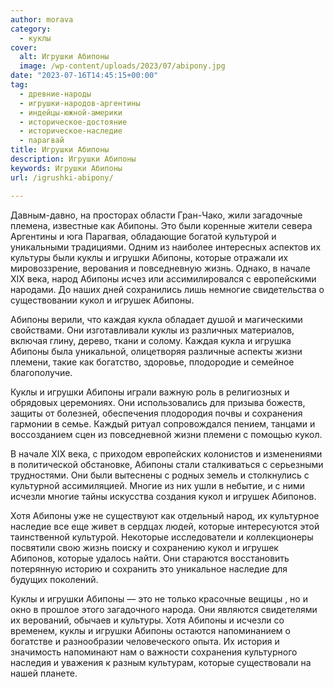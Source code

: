 ```yaml
---
author: morava
category:
  - куклы
cover:
  alt: Игрушки Абипоны
  image: /wp-content/uploads/2023/07/abipony.jpg
date: "2023-07-16T14:45:15+00:00"
tag:
  - древние-народы
  - игрушки-народов-аргентины
  - индейцы-южной-америки
  - историческое-достояние
  - историческое-наследие
  - парагвай
title: Игрушки Абипоны
description: Игрушки Абипоны
keywords: Игрушки Абипоны
url: /igrushki-abipony/

---
```

Давным-давно, на просторах области Гран-Чако, жили загадочные племена, известные как Абипоны. Это были коренные жители севера Аргентины и юга Парагвая, обладающие богатой культурой и уникальными традициями. Одним из наиболее интересных аспектов их культуры были куклы и игрушки Абипоны, которые отражали их мировоззрение, верования и повседневную жизнь. Однако, в начале XIX века, народ Абипоны исчез или ассимилировался с европейскими народами. До наших дней сохранились лишь немногие свидетельства о существовании кукол и игрушек Абипоны.

Абипоны верили, что каждая кукла обладает душой и магическими свойствами. Они изготавливали куклы из различных материалов, включая глину, дерево, ткани и солому. Каждая кукла и игрушка Абипоны была уникальной, олицетворяя различные аспекты жизни племени, такие как богатство, здоровье, плодородие и семейное благополучие.

Куклы и игрушки Абипоны играли важную роль в религиозных и обрядовых церемониях. Они использовались для призыва божеств, защиты от болезней, обеспечения плодородия почвы и сохранения гармонии в семье. Каждый ритуал сопровождался пением, танцами и воссозданием сцен из повседневной жизни племени с помощью кукол.

В начале XIX века, с приходом европейских колонистов и изменениями в политической обстановке, Абипоны стали сталкиваться с серьезными трудностями. Они были вытеснены с родных земель и столкнулись с культурной ассимиляцией. Многие из них ушли в небытие, и с ними исчезли многие тайны искусства создания кукол и игрушек Абипонов.

Хотя Абипоны уже не существуют как отдельный народ, их культурное наследие все еще живет в сердцах людей, которые интересуются этой таинственной культурой. Некоторые исследователи и коллекционеры посвятили свою жизнь поиску и сохранению кукол и игрушек Абипонов, которые удалось найти. Они стараются восстановить потерянную историю и сохранить это уникальное наследие для будущих поколений.

Куклы и игрушки Абипоны — это не только красочные вещицы , но и окно в прошлое этого загадочного народа. Они являются свидетелями их верований, обычаев и культуры. Хотя Абипоны и исчезли со временем, куклы и игрушки Абипоны остаются напоминанием о богатстве и разнообразии человеческого опыта. Их история и значимость напоминают нам о важности сохранения культурного наследия и уважения к разным культурам, которые существовали на нашей планете.
